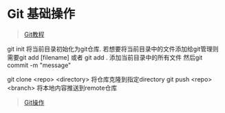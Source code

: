 # Git 基础操作

> [Git教程](https://www.bookstack.cn/read/git-tutorial/docs-commands-git-branch.md)

git init 将当前目录初始化为git仓库.
若想要将当前目录中的文件添加给git管理则需要git add [filename] 或者 git add . 添加当前目录中的所有文件
然后git commit -m "message"

git clone \<repo> \<directory> 将仓库克隆到指定directory
git push \<repo> \<branch> 将本地内容推送到remote仓库
> [Git操作](https://www.runoob.com/git/git-branch.html)

